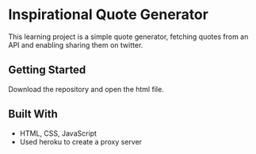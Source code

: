 # Inspirational Quote Generator

This learning project is a simple quote generator, fetching quotes from an API and enabling sharing them on twitter.

## Getting Started

Download the repository and open the html file.

## Built With

* HTML, CSS, JavaScript
* Used heroku to create a proxy server

